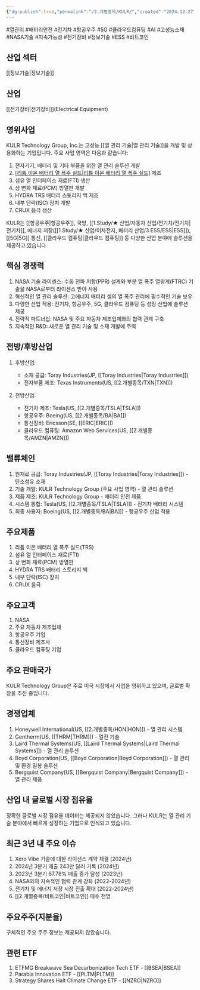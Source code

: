 ```yaml
---
{"dg-publish":true,"permalink":"/2.개별종목/KULR/","created":"2024-12-27T10:13:23.390+09:00","updated":"2025-07-29T21:37:04.826+09:00"}
---
```


#열관리 #배터리안전 #전기차 #항공우주 #5G #클라우드컴퓨팅 #AI #고성능소재 #NASA기술 #지속가능성 #전기장비 #정보기술 #ESS #비트코인 

## 산업 섹터

[[정보기술\|정보기술]]

## 산업

[[전기장비\|전기장비]](Electrical Equipment)

## 영위사업

KULR Technology Group, Inc.는 고성능 [[열 관리 기술\|열 관리 기술]]을 개발 및 상용화하는 기업입니다. 주요 사업 영역은 다음과 같습니다:

1. 전자기기, 배터리 및 기타 부품을 위한 열 관리 솔루션 개발
2. [[리튬 이온 배터리 열 폭주 실드\|리튬 이온 배터리 열 폭주 실드]](TRS) 제조
3. 섬유 열 인터페이스 재료(FTI) 생산
4. 상 변화 재료(PCM) 방열판 개발
5. HYDRA TRS 배터리 스토리지 백 제조
6. 내부 단락(ISC) 장치 개발
7. CRUX 음극 생산

KULR는 [[항공우주\|항공우주]], 국방, [[1.Study/★ 산업/자동차 산업/전기차/전기차\|전기차]], 에너지 저장([[1.Study/★ 산업/이차전지, 배터리 산업/3.ESS/ESS\|ESS]]), [[5G\|5G]] 통신, [[클라우드 컴퓨팅\|클라우드 컴퓨팅]] 등 다양한 산업 분야에 솔루션을 제공하고 있습니다.

## 핵심 경쟁력

1. NASA 기술 라이센스: 수동 전파 저항(PPR) 설계와 부분 열 폭주 열량계(FTRC) 기술을 NASA로부터 라이센스 받아 사용
2. 혁신적인 열 관리 솔루션: 고에너지 배터리 셀의 열 폭주 관리에 필수적인 기술 보유
3. 다양한 산업 적용: 전기차, 항공우주, 5G, 클라우드 컴퓨팅 등 성장 산업에 솔루션 제공
4. 전략적 파트너십: NASA 및 주요 자동차 제조업체와의 협력 관계 구축
5. 지속적인 R&D: 새로운 열 관리 기술 및 소재 개발에 주력

## 전방/후방산업

1. 후방산업:
    
    - 소재 공급: Toray Industries(JP, [[Toray Industries\|Toray Industries]])
    - 전자부품 제조: Texas Instruments(US, [[2.개별종목/TXN\|TXN]])
    
2. 전방산업:
    
    - 전기차 제조: Tesla(US, [[2.개별종목/TSLA\|TSLA]])
    - 항공우주: Boeing(US, [[2.개별종목/BA\|BA]])
    - 통신장비: Ericsson(SE, [[ERIC\|ERIC]])
    - 클라우드 컴퓨팅: Amazon Web Services(US, [[2.개별종목/AMZN\|AMZN]])
    

## 밸류체인

1. 원재료 공급: Toray Industries(JP, [[Toray Industries\|Toray Industries]]) - 탄소섬유 소재
2. 기술 개발: KULR Technology Group (주요 사업 영역) - 열 관리 솔루션
3. 제품 제조: KULR Technology Group - 배터리 안전 제품
4. 시스템 통합: Tesla(US, [[2.개별종목/TSLA\|TSLA]]) - 전기차 배터리 시스템
5. 최종 사용자: Boeing(US, [[2.개별종목/BA\|BA]]) - 항공우주 산업 적용

## 주요제품

1. 리튬 이온 배터리 열 폭주 실드(TRS)
2. 섬유 열 인터페이스 재료(FTI)
3. 상 변화 재료(PCM) 방열판
4. HYDRA TRS 배터리 스토리지 백
5. 내부 단락(ISC) 장치
6. CRUX 음극

## 주요고객

1. NASA
2. 주요 자동차 제조업체
3. 항공우주 기업
4. 통신장비 제조사
5. 클라우드 컴퓨팅 기업

## 주요 판매국가

KULR Technology Group은 주로 미국 시장에서 사업을 영위하고 있으며, 글로벌 확장을 추진 중입니다.

## 경쟁업체

1. Honeywell International(US, [[2.개별종목/HON\|HON]]) - 열 관리 시스템
2. Gentherm(US, [[THRM\|THRM]]) - 열전 기술
3. Laird Thermal Systems(US, [[Laird Thermal Systems\|Laird Thermal Systems]]) - 열 관리 솔루션
4. Boyd Corporation(US, [[Boyd Corporation\|Boyd Corporation]]) - 열 관리 및 환경 밀봉 솔루션
5. Bergquist Company(US, [[Bergquist Company\|Bergquist Company]]) - 열 관리 제품

## 산업 내 글로벌 시장 점유율

정확한 글로벌 시장 점유율 데이터는 제공되지 않았습니다. 그러나 KULR는 열 관리 기술 분야에서 빠르게 성장하는 기업으로 인식되고 있습니다.

## 최근 3년 내 주요 이슈

1. Xero Vibe 기술에 대한 라이선스 계약 체결 (2024년)
2. 2024년 3분기 매출 243만 달러 기록 (2024년)
3. 2023년 3분기 67.78% 매출 증가 달성 (2023년)
4. NASA와의 지속적인 협력 관계 강화 (2022-2024년)
5. 전기차 및 에너지 저장 시장 진출 확대 (2022-2024년)
6. [[2.개별종목/비트코인\|비트코인]] 매수 천명

## 주요주주(지분율)

구체적인 주요 주주 정보는 제공되지 않았습니다.

## 관련 ETF

1. ETFMG Breakwave Sea Decarbonization Tech ETF - [[BSEA\|BSEA]]
2. Parabla Innovation ETF - [[PLTM\|PLTM]]
3. Strategy Shares Halt Climate Change ETF - [[NZRO\|NZRO]]
